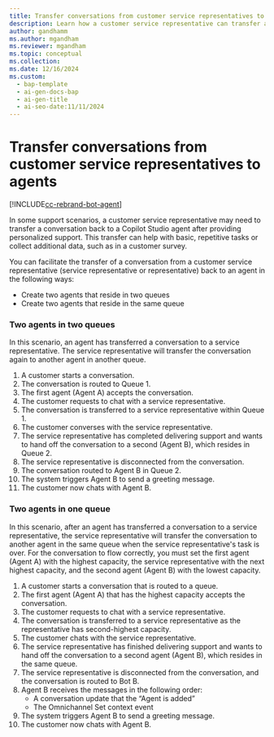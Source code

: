 ```yaml
---
title: Transfer conversations from customer service representatives to agents
description: Learn how a customer service representative can transfer a conversation back to an agent.
author: gandhamm
ms.author: mgandham
ms.reviewer: mgandham
ms.topic: conceptual
ms.collection:
ms.date: 12/16/2024
ms.custom:
  - bap-template
  - ai-gen-docs-bap
  - ai-gen-title
  - ai-seo-date:11/11/2024
---
```


# Transfer conversations from customer service representatives to agents

[!INCLUDE[cc-rebrand-bot-agent](../includes/cc-rebrand-bot-agent.md)]


In some support scenarios, a customer service representative may need to transfer a conversation back to a Copilot Studio agent after providing personalized support. This transfer can help with basic, repetitive tasks or collect additional data, such as in a customer survey.

You can facilitate the transfer of a conversation from a customer service representative (service representative or representative) back to an agent in the following ways:

- Create two agents that reside in two queues
- Create two agents that reside in the same queue

### Two agents in two queues

In this scenario, an agent has transferred a conversation to a service representative. The service representative will transfer the conversation again to another agent in another queue.

1. A customer starts a conversation.
2. The conversation is routed to Queue 1.
3. The first agent (Agent A) accepts the conversation.
4. The customer requests to chat with a service representative.
5. The conversation is transferred to a service representative within Queue 1.
6. The customer converses with the service representative.
7. The service representative has completed delivering support and wants to hand off the conversation to a second  (Agent B), which resides in Queue 2.
8. The service representative is disconnected from the conversation.
9. The conversation routed to Agent B in Queue 2.
10. The system triggers Agent B to send a greeting message.
11. The customer now chats with Agent B.

### Two agents in one queue

In this scenario, after an agent has transferred a conversation to a service representative, the service representative will transfer the conversation to another agent in the same queue when the service representative's task is over. For the conversation to flow correctly, you must set the first agent (Agent A) with the highest capacity, the service representative with the next highest capacity, and the second agent (Agent B) with the lowest capacity.

1. A customer starts a conversation that is routed to a queue.
2. The first agent (Agent A) that has the highest capacity accepts the conversation.
3. The customer requests to chat with a service representative.
4. The conversation is transferred to a service representative as the representative has second-highest capacity.
5. The customer chats with the service representative.
6. The service representative has finished delivering support and wants to hand off the conversation to a second agent (Agent B), which resides in the same queue.
7. The service representative is disconnected from the conversation, and the conversation is routed to Bot B.
8. Agent B receives the messages in the following order:
    - A conversation update that the “Agent is added”
    - The Omnichannel Set context event
9. The system triggers Agent B to send a greeting message.
10. The customer now chats with Agent B.